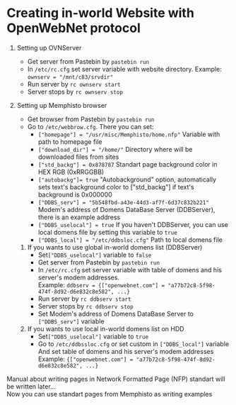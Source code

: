 # Creating in-world Website with OpenWebNet protocol
1. Setting up OVNServer
    * Get server from Pastebin by `pastebin run `
    * In `/etc/rc.cfg` set server variable with website directory. Example: `ownserv = "/mnt/c83/srvdir"`
    * Run server by `rc ownserv start`
    * Server stops by `rc ownserv stop`
    
2. Setting up Memphisto browser
    * Get browser from Pastebin by `pastebin run `
    * Go to `/etc/webbrow.cfg`. There you can set:
        * `["homepage"] = "/usr/misc/Memphisto/home.nfp"`
          Variable with path to homepage file 
        * `["download_dir"] = "/home/"`
          Directory where will be downloaded files from sites
        * `["std_backg"] = 0x878787`
          Standart page background color in HEX RGB (0xRRGGBB)
        * `["autobackg"]= true`
          "Autobackground" option, automatically sets text's background color to ["std_backg"] if text's background is 0x000000
        * `["DDBS_serv"] = "5b548fbd-a43e-44d3-af7f-6d37c832b221"`
          Modem's address of Domens DataBase Server (DDBServer), there is an example address
        * `["DDBS_uselocal"] = true`
          If you haven't DDBServer, you can use local domens file by setting this variable to `true`
        * `["DDBS_local"] = "/etc/ddbsloc.cfg"`
          Path to local domens file
    1. If you wants to use global in-world domens list (DDBServer)
        * Set`["DDBS_uselocal"]` variable to `false`
        * Get server from Pastebin by `pastebin run `
        * In `/etc/rc.cfg` set server variable with table of domens and his server's modem addresses.  
          Example: `ddbserv = {["openwebnet.com"] = "a77b72c8-5f98-474f-8d92-d6e832c8e582", ...}`
        * Run server by `rc ddbserv start`
        * Server stops by `rc ddbserv stop`
        * Set Modem's address of Domens DataBase Server to `["DDBS_serv"]` variable
    2. If you wants to use local in-world domens list on HDD
        * Set`["DDBS_uselocal"]` variable to `true`
        * Go to `/etc/ddbssloc.cfg` or set custom in `["DDBS_local"]` variable
          And set table of domens and his server's modem addresses
          Example: `{["openwebnet.com"] = "a77b72c8-5f98-474f-8d92-d6e832c8e582", ...}`
          
Manual about writing pages in Network Formatted Page (NFP) standart will be written later...  
Now you can use standart pages from Memphisto as writing examples

